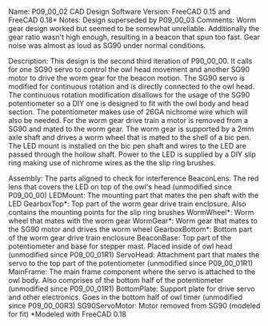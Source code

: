Name: P09_00_02 CAD Design
Software Version: FreeCAD 0.15 and FreeCAD 0.18* 
Notes: Design superseded by P09_00_03
Comments: Worm gear design worked but seemed to be somewhat unreliable. Additionally the gear ratio wasn't high enough, resulting in a beacon that spun too fast. Gear noise was almost as loud as SG90 under normal conditions.

Description:
This design is the second third iteration of P90_00_00. It calls for one SG90 servo to control the owl head movement and another SG90 motor to drive the worm gear for the beacon motion. The SG90 servo is modified for continuous rotation and is directly connected to the owl head. The continuous rotation modification disallows for the usage of the SG90 potentiometer so a DIY one is designed to fit with the owl body and head section. The potentiometer makes use of 26GA nichrome wire which will also be needed. For the worm gear drive train a motor is removed from a SG90 and mated to the worm gear. The worm gear is supported by a 2mm axle shaft and drives a worm wheel that is mated to the shell of a bic pen. The LED mount is installed on the bic pen shaft and wires to the LED are passed through the hollow shaft. Power to the LED is supplied by a DIY slip ring making use of nichrome wires as the the slip ring brushes.

Assembly: The parts aligned to check for interference
BeaconLens: The red lens that covers the LED on top of the owl's head (unmodified since P09_00_00)
LEDMount: The mounting part that mates the pen shaft with the LED
GearboxTop*: Top part of the worm gear drive train enclosure. Also contains the mounting points for the slip ring brushes
WormWheel*: Worm wheel that mates with the worm gear
WormGear*: Worm gear that mates to the SG90 motor and drives the worm wheel
GearboxBottom*: Bottom part of the worm gear drive train enclosure
BeaconBase: Top part of the potentiometer and base for stepper mast. Placed inside of owl head (unmodified since P09_00_01R1)
ServoHead: Attachment part that mates the servo to the top part of the potentiometer (unmodified since P09_00_01R1)
MainFrame: The main frame component where the servo is attached to the owl body. Also comprises of the bottom half of the potentiometer (unmodified since P09_00_01R1)
BottomPlate: Support plate for drive servo and other electronics. Goes in the bottom half of owl timer (unmodified since P09_00_00R3)
SG90ServoMotor: Motor removed from SG90 (modeled for fit)
*Modeled with FreeCAD 0.18